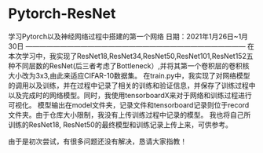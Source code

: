 # Pytorch-ResNet
学习Pytorch以及神经网络过程中搭建的第一个网络
日期：2021年1月26日~1月30日
————————————————————————————————
在本次学习中，我实现了ResNet18,ResNet34,ResNet50,ResNet101,ResNet152五种不同层数的ResNet(后三者考虑了Bottleneck）,并将其第一个卷积层的卷积核大小改为3x3,由此来适应CIFAR-10数据集。
在train.py中，我实现了对网络模型的调用以及训练，并在过程中记录了相关的训练和验证信息，并保存了训练过程中以及完成时的网络模型。同时，我使用tensorboardX来对于网络和训练过程进行可视化。
模型输出在model文件夹，记录文件和tensorboard记录则位于record文件夹。由于仓库大小限制，我没有上传训练过程中记录的模型。
我也将自己所训练的ResNet18, ResNet50的最终模型和训练记录上传上来，可供参考。

由于是初次尝试，有很多问题还没有解决，恳请大家指教！
